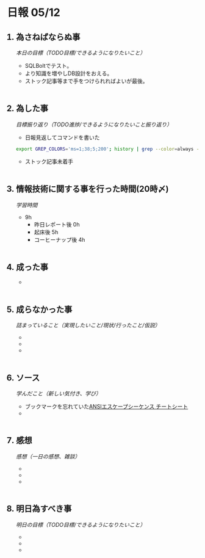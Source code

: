 # 日報 05/12


<ol>

## <li>為さねばならぬ事</li>

*本日の目標（TODO目標/できるようになりたいこと）*

  - SQLBoltでテスト。
  - より知識を増やしDB設計をおえる。
  - ストック記事等まで手をつけられればよいが最後。

<br>

## <li>為した事</li>

*目標振り返り（TODO進捗/できるようになりたいこと振り返り）*

  - 日報見返してコマンドを書いた
  ```bash
  export GREP_COLORS='ms=1;38;5;200'; history | grep --color=always -E '^|ssh' | less -R
  ```
  - ストック記事未着手

<br>


## <li>情報技術に関する事を行った時間(20時〆)</li>

*学習時間*

  - 9h
    - 昨日レポート後 0h
    - 起床後 5h
    - コーヒーナップ後 4h

<br>


## <li>成った事</li>

  - 

<br>


## <li>成らなかった事</li>

*詰まっていること（実現したいこと/現状/行ったこと/仮説）*

  - 
  - 
  - 

<br>


## <li>ソース</li>

*学んだこと（新しい気付き、学び）*

  - ブックマークを忘れていた[ANSIエスケープシーケンス チートシート](https://qiita.com/PruneMazui/items/8a023347772620025ad6)
  - 

<br>


## <li>感想</li>

*感想（一日の感想、雑談）*

  - 
  - 
  - 

<br>


## <li>明日為すべき事</li>

*明日の目標（TODO目標/できるようになりたいこと）*

  - 
  - 
  - 

<!-- end -->

<br>

</ol>


